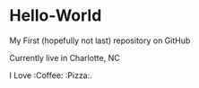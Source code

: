 # Hello-World
My First (hopefully not last) repository on GitHub

Currently live in Charlotte, NC

I Love :Coffee: :Pizza:.
